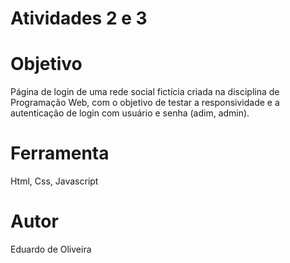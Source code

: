 # Atividades 2 e 3

# Objetivo
Página de login de uma rede social fictícia criada na disciplina de Programação Web, com o objetivo de testar a responsividade e a autenticação de login com usuário e senha (adim, admin). 

# Ferramenta
Html, Css, Javascript

# Autor
Eduardo de Oliveira
